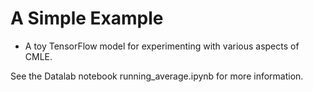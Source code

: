 # A Simple Example

* A toy TensorFlow model for experimenting with various aspects of CMLE.

See the Datalab notebook running_average.ipynb for more information.
```